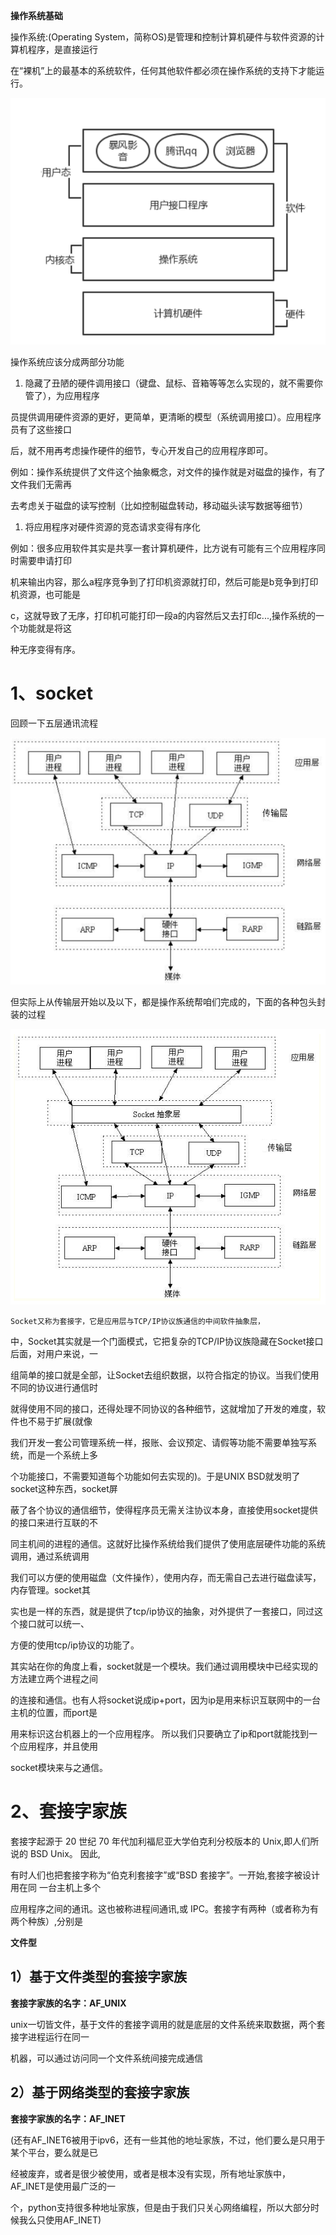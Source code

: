 **操作系统基础**

操作系统:(Operating System，简称OS)是管理和控制计算机硬件与软件资源的计算机程序，是直接运行

在“裸机”上的最基本的系统软件，任何其他软件都必须在操作系统的支持下才能运行。

![](images/WEBRESOURCEcf642f0cb5dc8a652c95fe63895533ab截图.png)

操作系统应该分成两部分功能

1. 隐藏了丑陋的硬件调用接口（键盘、鼠标、音箱等等怎么实现的，就不需要你管了），为应用程序

员提供调用硬件资源的更好，更简单，更清晰的模型（系统调用接口）。应用程序员有了这些接口

后，就不用再考虑操作硬件的细节，专心开发自己的应用程序即可。

例如：操作系统提供了文件这个抽象概念，对文件的操作就是对磁盘的操作，有了文件我们无需再

去考虑关于磁盘的读写控制（比如控制磁盘转动，移动磁头读写数据等细节）

1. 将应用程序对硬件资源的竞态请求变得有序化

例如：很多应用软件其实是共享一套计算机硬件，比方说有可能有三个应用程序同时需要申请打印

机来输出内容，那么a程序竞争到了打印机资源就打印，然后可能是b竞争到打印机资源，也可能是

c，这就导致了无序，打印机可能打印一段a的内容然后又去打印c...,操作系统的一个功能就是将这

种无序变得有序。

# 1、socket

回顾一下五层通讯流程

![](images/WEBRESOURCE4a794d62167e95b81495fdf25f2a072f截图.png)

但实际上从传输层开始以及以下，都是操作系统帮咱们完成的，下面的各种包头封装的过程

![](images/WEBRESOURCE97a503e446eff09f6548518899767a10截图.png)

 	Socket又称为套接字，它是应用层与TCP/IP协议族通信的中间软件抽象层，

中，Socket其实就是一个门面模式，它把复杂的TCP/IP协议族隐藏在Socket接口后面，对用户来说，一

组简单的接口就是全部，让Socket去组织数据，以符合指定的协议。当我们使用不同的协议进行通信时

就得使用不同的接口，还得处理不同协议的各种细节，这就增加了开发的难度，软件也不易于扩展(就像

我们开发一套公司管理系统一样，报账、会议预定、请假等功能不需要单独写系统，而是一个系统上多

个功能接口，不需要知道每个功能如何去实现的)。于是UNIX BSD就发明了socket这种东西，socket屏

蔽了各个协议的通信细节，使得程序员无需关注协议本身，直接使用socket提供的接口来进行互联的不

同主机间的进程的通信。这就好比操作系统给我们提供了使用底层硬件功能的系统调用，通过系统调用

我们可以方便的使用磁盘（文件操作），使用内存，而无需自己去进行磁盘读写，内存管理。socket其

实也是一样的东西，就是提供了tcp/ip协议的抽象，对外提供了一套接口，同过这个接口就可以统一、

方便的使用tcp/ip协议的功能了。

其实站在你的角度上看，socket就是一个模块。我们通过调用模块中已经实现的方法建立两个进程之间

的连接和通信。也有人将socket说成ip+port，因为ip是用来标识互联网中的一台主机的位置，而port是

用来标识这台机器上的一个应用程序。 所以我们只要确立了ip和port就能找到一个应用程序，并且使用

socket模块来与之通信。

# 2、套接字家族

套接字起源于 20 世纪 70 年代加利福尼亚大学伯克利分校版本的 Unix,即人们所说的 BSD Unix。 因此,

有时人们也把套接字称为“伯克利套接字”或“BSD 套接字”。一开始,套接字被设计用在同 一台主机上多个

应用程序之间的通讯。这也被称进程间通讯,或 IPC。套接字有两种（或者称为有两个种族）,分别是

**文件型**

## 1）基于文件类型的套接字家族

**套接字家族的名字：AF_UNIX**

unix一切皆文件，基于文件的套接字调用的就是底层的文件系统来取数据，两个套接字进程运行在同一

机器，可以通过访问同一个文件系统间接完成通信

## 2）基于网络类型的套接字家族

**套接字家族的名字：AF_INET**

(还有AF_INET6被用于ipv6，还有一些其他的地址家族，不过，他们要么是只用于某个平台，要么就是已

经被废弃，或者是很少被使用，或者是根本没有实现，所有地址家族中，AF_INET是使用最广泛的一

个，python支持很多种地址家族，但是由于我们只关心网络编程，所以大部分时候我么只使用AF_INET)